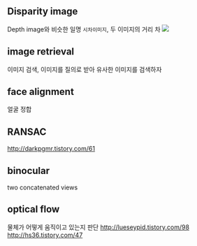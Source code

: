 ## Disparity image
Depth image와 비슷한 일명 `시차이미지`, 두 이미지의 거리 차
![](https://i.imgur.com/5hox3Bm.png)

## image retrieval
이미지 검색, 이미지를 질의로 받아 유사한 이미지를 검색하자

## face alignment
얼굴 정합

## RANSAC
http://darkpgmr.tistory.com/61

## binocular
two concatenated views

## optical flow
물체가 어떻게 움직이고 있는지 판단
http://lueseypid.tistory.com/98
http://hs36.tistory.com/47